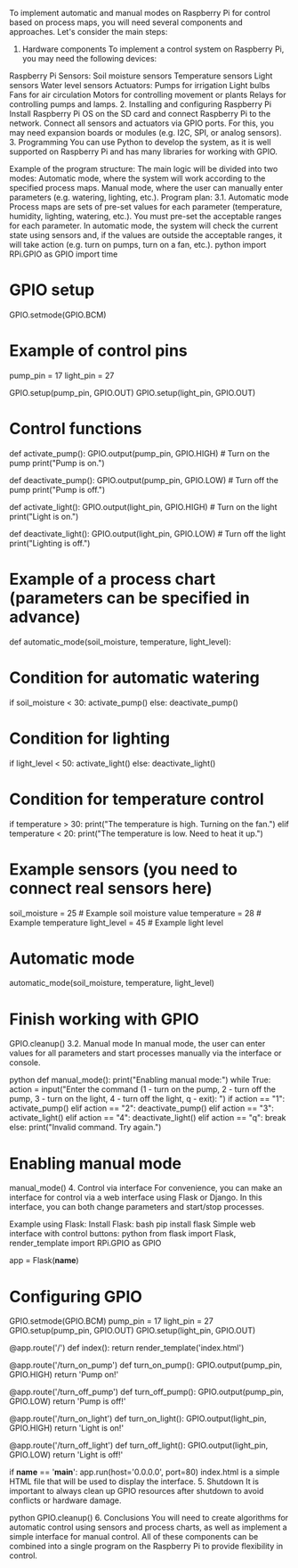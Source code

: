 To implement automatic and manual modes on Raspberry Pi for control based on process maps, you will need several components and approaches. Let's consider the main steps:

1. Hardware components
To implement a control system on Raspberry Pi, you may need the following devices:

Raspberry Pi
Sensors:
Soil moisture sensors
Temperature sensors
Light sensors
Water level sensors
Actuators:
Pumps for irrigation
Light bulbs
Fans for air circulation
Motors for controlling movement or plants
Relays for controlling pumps and lamps.
2. Installing and configuring Raspberry Pi
Install Raspberry Pi OS on the SD card and connect Raspberry Pi to the network.
Connect all sensors and actuators via GPIO ports. For this, you may need expansion boards or modules (e.g. I2C, SPI, or analog sensors).
3. Programming
You can use Python to develop the system, as it is well supported on Raspberry Pi and has many libraries for working with GPIO.

Example of the program structure:
The main logic will be divided into two modes:
Automatic mode, where the system will work according to the specified process maps.
Manual mode, where the user can manually enter parameters (e.g. watering, lighting, etc.).
Program plan:
3.1. Automatic mode
Process maps are sets of pre-set values ​​for each parameter (temperature, humidity, lighting, watering, etc.).
You must pre-set the acceptable ranges for each parameter.
In automatic mode, the system will check the current state using sensors and, if the values ​​are outside the acceptable ranges, it will take action (e.g. turn on pumps, turn on a fan, etc.).
python
import RPi.GPIO as GPIO
import time

# GPIO setup
GPIO.setmode(GPIO.BCM)

# Example of control pins
pump_pin = 17
light_pin = 27

GPIO.setup(pump_pin, GPIO.OUT)
GPIO.setup(light_pin, GPIO.OUT)

# Control functions
def activate_pump():
GPIO.output(pump_pin, GPIO.HIGH) # Turn on the pump
print("Pump is on.")

def deactivate_pump():
GPIO.output(pump_pin, GPIO.LOW) # Turn off the pump
print("Pump is off.")

def activate_light():
GPIO.output(light_pin, GPIO.HIGH) # Turn on the light
print("Light is on.")

def deactivate_light():
GPIO.output(light_pin, GPIO.LOW) # Turn off the light
print("Lighting is off.")

# Example of a process chart (parameters can be specified in advance)
def automatic_mode(soil_moisture, temperature, light_level):
# Condition for automatic watering
if soil_moisture < 30:
activate_pump()
else:
deactivate_pump()

# Condition for lighting
if light_level < 50:
activate_light()
else:
deactivate_light()

# Condition for temperature control
if temperature > 30:
print("The temperature is high. Turning on the fan.")
elif temperature < 20:
print("The temperature is low. Need to heat it up.")

# Example sensors (you need to connect real sensors here)
soil_moisture = 25 # Example soil moisture value
temperature = 28 # Example temperature
light_level = 45 # Example light level

# Automatic mode
automatic_mode(soil_moisture, temperature, light_level)

# Finish working with GPIO
GPIO.cleanup()
3.2. Manual mode
In manual mode, the user can enter values ​​for all parameters and start processes manually via the interface or console.

python
def manual_mode():
print("Enabling manual mode:")
while True:
action = input("Enter the command (1 - turn on the pump, 2 - turn off the pump, 3 - turn on the light, 4 - turn off the light, q - exit): ")
if action == "1": 
activate_pump()
 elif action == "2":
 deactivate_pump()
 elif action == "3":
 activate_light()
 elif action == "4":
 deactivate_light()
 elif action == "q":
 break
 else:
 print("Invalid command. Try again.")

# Enabling manual mode
manual_mode()
4. Control via interface
For convenience, you can make an interface for control via a web interface using Flask or Django. In this interface, you can both change parameters and start/stop processes.

Example using Flask:
Install Flask:
bash
pip install flask
Simple web interface with control buttons:
python
from flask import Flask, render_template
import RPi.GPIO as GPIO

app = Flask(__name__)

# Configuring GPIO
GPIO.setmode(GPIO.BCM)
pump_pin = 17
light_pin = 27
GPIO.setup(pump_pin, GPIO.OUT)
GPIO.setup(light_pin, GPIO.OUT)

@app.route('/')
def index():
return render_template('index.html')

@app.route('/turn_on_pump')
def turn_on_pump():
 GPIO.output(pump_pin, GPIO.HIGH)
 return 'Pump on!'

@app.route('/turn_off_pump')
def turn_off_pump():
GPIO.output(pump_pin, GPIO.LOW)
return 'Pump is off!'

@app.route('/turn_on_light')
def turn_on_light():
GPIO.output(light_pin, GPIO.HIGH)
return 'Light is on!'

@app.route('/turn_off_light')
def turn_off_light():
GPIO.output(light_pin, GPIO.LOW)
return 'Light is off!'

if __name__ == '__main__':
app.run(host='0.0.0.0', port=80)
index.html is a simple HTML file that will be used to display the interface.
5. Shutdown
It is important to always clean up GPIO resources after shutdown to avoid conflicts or hardware damage.

python
GPIO.cleanup()
6. Conclusions
You will need to create algorithms for automatic control using sensors and process charts, as well as implement a simple interface for manual control. All of these components can be combined into a single program on the Raspberry Pi to provide flexibility in control.
